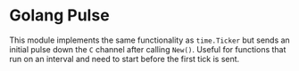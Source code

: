 # Golang Pulse

This module implements the same functionality as `time.Ticker` but sends an initial pulse down the `C` channel after calling `New()`.
Useful for functions that run on an interval and need to start before the first tick is sent.
